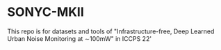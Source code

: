 # SONYC-MKII
This repo is for datasets and tools of "Infrastructure-free, Deep Learned Urban Noise Monitoring at ∼100mW" in ICCPS 22'
